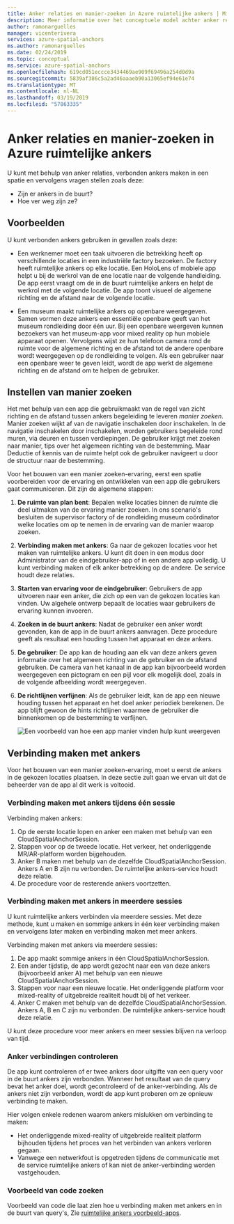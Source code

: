 ```yaml
---
title: Anker relaties en manier-zoeken in Azure ruimtelijke ankers | Microsoft Docs
description: Meer informatie over het conceptuele model achter anker relaties. Meer informatie over verbinden ankers binnen een spatie en voor het gebruik van de API in de buurt om te voldoen aan een manier zoeken naar scenario.
author: ramonarguelles
manager: vicenterivera
services: azure-spatial-anchors
ms.author: ramonarguelles
ms.date: 02/24/2019
ms.topic: conceptual
ms.service: azure-spatial-anchors
ms.openlocfilehash: 619cd051eccce3434469ae909f69496a254d0d9a
ms.sourcegitcommit: 5839af386c5a2ad46aaaeb90a13065ef94e61e74
ms.translationtype: MT
ms.contentlocale: nl-NL
ms.lasthandoff: 03/19/2019
ms.locfileid: "57863335"
---
```

# <a name="anchor-relationships-and-way-finding-in-azure-spatial-anchors"></a>Anker relaties en manier-zoeken in Azure ruimtelijke ankers

U kunt met behulp van anker relaties, verbonden ankers maken in een spatie en vervolgens vragen stellen zoals deze:

* Zijn er ankers in de buurt?
* Hoe ver weg zijn ze?

## <a name="examples"></a>Voorbeelden

U kunt verbonden ankers gebruiken in gevallen zoals deze:

* Een werknemer moet een taak uitvoeren die betrekking heeft op verschillende locaties in een industriële factory bezoeken. De factory heeft ruimtelijke ankers op elke locatie. Een HoloLens of mobiele app helpt u bij de werkrol van de ene locatie naar de volgende handleiding. De app eerst vraagt om de in de buurt ruimtelijke ankers en helpt de werkrol met de volgende locatie. De app toont visueel de algemene richting en de afstand naar de volgende locatie.

* Een museum maakt ruimtelijke ankers op openbare weergegeven. Samen vormen deze ankers een essentiële openbare geeft van het museum rondleiding door één uur. Bij een openbare weergeven kunnen bezoekers van het museum-app voor mixed reality op hun mobiele apparaat openen. Vervolgens wijst ze hun telefoon camera rond de ruimte voor de algemene richting en de afstand tot de andere openbare wordt weergegeven op de rondleiding te volgen. Als een gebruiker naar een openbare weer te geven leidt, wordt de app werkt de algemene richting en de afstand om te helpen de gebruiker.

## <a name="set-up-way-finding"></a>Instellen van manier zoeken

Het met behulp van een app die gebruikmaakt van de regel van zicht richting en de afstand tussen ankers begeleiding te leveren *manier zoeken*. Manier zoeken wijkt af van de navigatie inschakelen door inschakelen. In de navigatie inschakelen door inschakelen, worden gebruikers begeleide rond muren, via deuren en tussen verdiepingen. De gebruiker krijgt met zoeken naar manier, tips over het algemeen richting van de bestemming. Maar Deductie of kennis van de ruimte helpt ook de gebruiker navigeert u door de structuur naar de bestemming.

Voor het bouwen van een manier zoeken-ervaring, eerst een spatie voorbereiden voor de ervaring en ontwikkelen van een app die gebruikers gaat communiceren. Dit zijn de algemene stappen:

1. **De ruimte van plan bent**: Bepalen welke locaties binnen de ruimte die deel uitmaken van de ervaring manier zoeken. In ons scenario's besluiten de supervisor factory of de rondleiding museum coördinator welke locaties om op te nemen in de ervaring van de manier waarop zoeken.
2. **Verbinding maken met ankers**: Ga naar de gekozen locaties voor het maken van ruimtelijke ankers. U kunt dit doen in een modus door Administrator van de eindgebruiker-app of in een andere app volledig. U kunt verbinding maken of elk anker betrekking op de andere. De service houdt deze relaties.
3. **Starten van ervaring voor de eindgebruiker**: Gebruikers de app uitvoeren naar een anker, die zich op een van de gekozen locaties kan vinden. Uw algehele ontwerp bepaalt de locaties waar gebruikers de ervaring kunnen invoeren.
4. **Zoeken in de buurt ankers**: Nadat de gebruiker een anker wordt gevonden, kan de app in de buurt ankers aanvragen. Deze procedure geeft als resultaat een houding tussen het apparaat en deze ankers.
5. **De gebruiker**: De app kan de houding aan elk van deze ankers geven informatie over het algemeen richting van de gebruiker en de afstand gebruiken. De camera van het kanaal in de app kan bijvoorbeeld worden weergegeven een pictogram en een pijl voor elk mogelijk doel, zoals in de volgende afbeelding wordt weergegeven.
6. **De richtlijnen verfijnen**: Als de gebruiker leidt, kan de app een nieuwe houding tussen het apparaat en het doel anker periodiek berekenen. De app blijft gewoon de hints richtlijnen waarmee de gebruiker die binnenkomen op de bestemming te verfijnen.

    ![Een voorbeeld van hoe een app manier vinden hulp kunt weergeven](./media/meeting-spot.png)

## <a name="connect-anchors"></a>Verbinding maken met ankers

Voor het bouwen van een manier zoeken-ervaring, moet u eerst de ankers in de gekozen locaties plaatsen. In deze sectie zult gaan we ervan uit dat de beheerder van de app al dit werk is voltooid.

### <a name="connect-anchors-in-a-single-session"></a>Verbinding maken met ankers tijdens één sessie

Verbinding maken ankers:

1. Op de eerste locatie lopen en anker een maken met behulp van een CloudSpatialAnchorSession.
2. Stappen voor op de tweede locatie. Het verkeer, het onderliggende MR/AR-platform worden bijgehouden.
3. Anker B maken met behulp van de dezelfde CloudSpatialAnchorSession. Ankers A en B zijn nu verbonden. De ruimtelijke ankers-service houdt deze relatie.
4. De procedure voor de resterende ankers voortzetten.

### <a name="connect-anchors-in-multiple-sessions"></a>Verbinding maken met ankers in meerdere sessies

U kunt ruimtelijke ankers verbinden via meerdere sessies. Met deze methode, kunt u maken en sommige ankers in één keer verbinding maken en vervolgens later maken en verbinding maken met meer ankers. 

Verbinding maken met ankers via meerdere sessies:

1. De app maakt sommige ankers in één CloudSpatialAnchorSession. 
2. Een ander tijdstip, de app wordt gezocht naar een van deze ankers (bijvoorbeeld anker A) met behulp van een nieuwe CloudSpatialAnchorSession.
3. Stappen voor naar een nieuwe locatie. Het onderliggende platform voor mixed-reality of uitgebreide realiteit houdt bij of het verkeer.
4. Anker C maken met behulp van de dezelfde CloudSpatialAnchorSession. Ankers A, B en C zijn nu verbonden. De ruimtelijke ankers-service houdt deze relatie.

U kunt deze procedure voor meer ankers en meer sessies blijven na verloop van tijd.

### <a name="verify-anchor-connections"></a>Anker verbindingen controleren

De app kunt controleren of er twee ankers door uitgifte van een query voor in de buurt ankers zijn verbonden. Wanneer het resultaat van de query bevat het anker doel, wordt gecontroleerd of de anker-verbinding. Als de ankers niet zijn verbonden, wordt de app kunt proberen om ze opnieuw verbinding te maken. 

Hier volgen enkele redenen waarom ankers mislukken om verbinding te maken:

* Het onderliggende mixed-reality of uitgebreide realiteit platform bijhouden tijdens het proces van het verbinden van ankers verloren gegaan.
* Vanwege een netwerkfout is opgetreden tijdens de communicatie met de service ruimtelijke ankers of kan niet de anker-verbinding worden vastgehouden.

### <a name="find-sample-code"></a>Voorbeeld van code zoeken

Voorbeeld van code die laat zien hoe u verbinding maken met ankers en in de buurt van query's, Zie [ruimtelijke ankers voorbeeld-apps](https://github.com/Azure/azure-spatial-anchors-samples).
